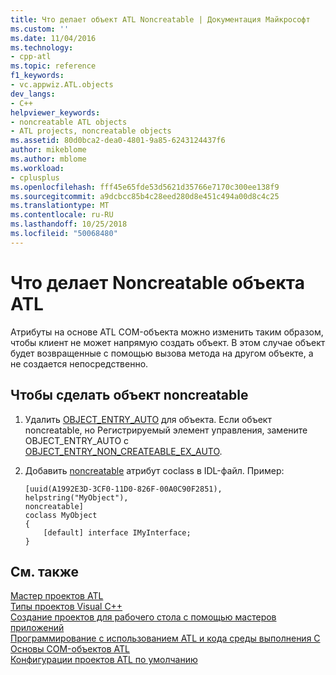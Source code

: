 ```yaml
---
title: Что делает объект ATL Noncreatable | Документация Майкрософт
ms.custom: ''
ms.date: 11/04/2016
ms.technology:
- cpp-atl
ms.topic: reference
f1_keywords:
- vc.appwiz.ATL.objects
dev_langs:
- C++
helpviewer_keywords:
- noncreatable ATL objects
- ATL projects, noncreatable objects
ms.assetid: 80d0bca2-dea0-4801-9a85-6243124437f6
author: mikeblome
ms.author: mblome
ms.workload:
- cplusplus
ms.openlocfilehash: fff45e65fde53d5621d35766e7170c300ee138f9
ms.sourcegitcommit: a9dcbcc85b4c28eed280d8e451c494a00d8c4c25
ms.translationtype: MT
ms.contentlocale: ru-RU
ms.lasthandoff: 10/25/2018
ms.locfileid: "50068480"
---
```

# <a name="making-an-atl-object-noncreatable"></a>Что делает Noncreatable объекта ATL

Атрибуты на основе ATL COM-объекта можно изменить таким образом, чтобы клиент не может напрямую создать объект. В этом случае объект будет возвращенные с помощью вызова метода на другом объекте, а не создается непосредственно.

## <a name="to-make-an-object-noncreatable"></a>Чтобы сделать объект noncreatable

1. Удалить [OBJECT_ENTRY_AUTO](object-map-macros.md#object_entry_auto) для объекта. Если объект noncreatable, но Регистрируемый элемент управления, замените OBJECT_ENTRY_AUTO с [OBJECT_ENTRY_NON_CREATEABLE_EX_AUTO](object-map-macros.md#object_entry_non_createable_ex_auto).

1. Добавить [noncreatable](../../windows/noncreatable.md) атрибут coclass в IDL-файл. Пример:

    ```
    [uuid(A1992E3D-3CF0-11D0-826F-00A0C90F2851),
    helpstring("MyObject"),
    noncreatable]
    coclass MyObject
    {
        [default] interface IMyInterface;
    }
    ```

## <a name="see-also"></a>См. также

[Мастер проектов ATL](../../atl/reference/atl-project-wizard.md)<br/>
[Типы проектов Visual C++](../../ide/visual-cpp-project-types.md)<br/>
[Создание проектов для рабочего стола с помощью мастеров приложений](../../ide/creating-desktop-projects-by-using-application-wizards.md)<br/>
[Программирование с использованием ATL и кода среды выполнения C](../../atl/programming-with-atl-and-c-run-time-code.md)<br/>
[Основы COM-объектов ATL](../../atl/fundamentals-of-atl-com-objects.md)<br/>
[Конфигурации проектов ATL по умолчанию](../../atl/reference/default-atl-project-configurations.md)
